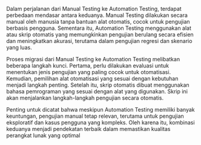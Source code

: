 Dalam perjalanan dari Manual Testing ke Automation Testing, terdapat perbedaan mendasar antara keduanya. Manual Testing dilakukan secara manual oleh manusia tanpa bantuan alat otomatis, cocok untuk pengujian berbasis pengguna. Sementara itu, Automation Testing menggunakan alat atau skrip otomatis yang memungkinkan pengujian berulang secara efisien dan meningkatkan akurasi, terutama dalam pengujian regresi dan skenario yang luas.

Proses migrasi dari Manual Testing ke Automation Testing melibatkan beberapa langkah kunci. Pertama, perlu dilakukan evaluasi untuk menentukan jenis pengujian yang paling cocok untuk otomatisasi. Kemudian, pemilihan alat otomatisasi yang sesuai dengan kebutuhan menjadi langkah penting. Setelah itu, skrip otomatis dibuat menggunakan bahasa pemrograman yang sesuai dengan alat yang digunakan. Skrip ini akan menjalankan langkah-langkah pengujian secara otomatis.

Penting untuk dicatat bahwa meskipun Automation Testing memiliki banyak keuntungan, pengujian manual tetap relevan, terutama untuk pengujian eksploratif dan kasus pengguna yang kompleks. Oleh karena itu, kombinasi keduanya menjadi pendekatan terbaik dalam memastikan kualitas perangkat lunak yang optimal